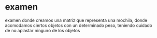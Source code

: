 # examen
examen donde creamos una matriz que representa una mochila, donde acomodamos ciertos objetos con un determinado peso, teniendo cuidado de no aplastar ninguno de los objetos
